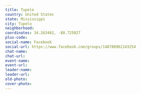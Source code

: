 ```yaml
---
title: Tupelo
country: United States
state: Mississippi
city: Tupelo
neighborhood: 
coordinates: 34.263462, -88.725027
plus-code:
social-name: Facebook
social-url: https://www.facebook.com/groups/148780962143254
chat-name:
chat-url:
event-name:
event-url:
leader-name:
leader-url:
old-photo: 
cover-photo:
---
```

